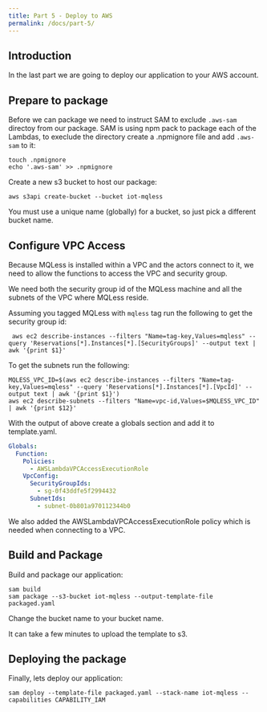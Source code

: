 ```yaml
---
title: Part 5 - Deploy to AWS
permalink: /docs/part-5/
---
```


## Introduction

In the last part we are going to deploy our application to your AWS account.

## Prepare to package

Before we can package we need to instruct SAM to exclude `.aws-sam` directoy from our package.
SAM is using npm pack to package each of the Lambdas, to execlude the directory create a .npmignore file and add `.aws-sam` to it:

```shell
touch .npmignore
echo '.aws-sam' >> .npmignore
```

Create a new s3 bucket to host our package:

```shell
aws s3api create-bucket --bucket iot-mqless
```

You must use a unique name (globally) for a bucket, so just pick a different bucket name.

## Configure VPC Access

Because MQLess is installed within a VPC and the actors connect to it, we need to allow the functions to access the VPC and security group.

We need both the security group id of the MQLess machine and all the subnets of the VPC where MQLess reside.

Assuming you tagged MQLess with `mqless` tag run the following to get the security group id:

```shell
 aws ec2 describe-instances --filters "Name=tag-key,Values=mqless" --query 'Reservations[*].Instances[*].[SecurityGroups]' --output text | awk '{print $1}'
```

To get the subnets run the following:

```shell
MQLESS_VPC_ID=$(aws ec2 describe-instances --filters "Name=tag-key,Values=mqless" --query 'Reservations[*].Instances[*].[VpcId]' --output text | awk '{print $1}')
aws ec2 describe-subnets --filters "Name=vpc-id,Values=$MQLESS_VPC_ID" | awk '{print $12}'
```

With the output of above create a globals section and add it to template.yaml.

```yaml
Globals:
  Function:
    Policies:
      - AWSLambdaVPCAccessExecutionRole
    VpcConfig:
      SecurityGroupIds:
        - sg-0f43ddfe5f2994432
      SubnetIds:
        - subnet-0b801a970112344b0
```

We also added the AWSLambdaVPCAccessExecutionRole policy which is needed when connecting to a VPC.

## Build and Package

Build and package our application:

```shell
sam build
sam package --s3-bucket iot-mqless --output-template-file packaged.yaml
```

Change the bucket name to your bucket name.

It can take a few minutes to upload the template to s3.

## Deploying the package

Finally, lets deploy our application:

```shell
sam deploy --template-file packaged.yaml --stack-name iot-mqless --capabilities CAPABILITY_IAM
```
